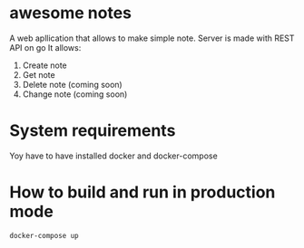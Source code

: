 # awesome notes
A web apllication that allows to make simple note.
Server is made with REST API on go
It allows:
1. Create note
2. Get note
3. Delete note (coming soon)
4. Change note (coming soon)

# System requirements
Yoy have to have installed docker and docker-compose

# How to build and run in production mode


```sh
docker-compose up
```
